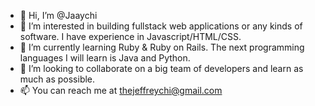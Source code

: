 - 👋 Hi, I’m @Jaaychi
- 👀 I’m interested in building fullstack web applications or any kinds of software. I have experience in Javascript/HTML/CSS.
- 🌱 I’m currently learning Ruby & Ruby on Rails. The next programming languages I will learn is Java and Python. 
- 💞️ I’m looking to collaborate on a big team of developers and learn as much as possible. 
- 📫 You can reach me at thejeffreychi@gmail.com

<!---
Jaaychi/Jaaychi is a ✨ special ✨ repository because its `README.md` (this file) appears on your GitHub profile.
You can click the Preview link to take a look at your changes.
--->
